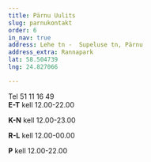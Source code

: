 ```yaml
---
title: Pärnu Uulits
slug: parnukontakt
order: 6
in_nav: true
address: Lehe tn -  Supeluse tn, Pärnu
address_extra: Rannapark
lat: 58.504739
lng: 24.827066

---
```

Tel 51 11 16 49  
**E-T** kell 12.00-22.00

**K-N** kell 12.00-23.00

**R-L** kell 12.00-00.00

**P** kell 12.00-22.00